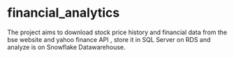 # financial_analytics
The project aims to download stock price history and financial data from the bse website and yahoo finance API , store it in SQL Server on RDS and analyze is on Snowflake Datawarehouse.
